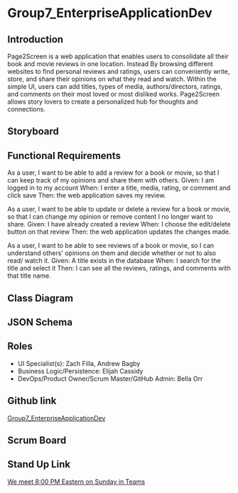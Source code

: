 # Group7_EnterpriseApplicationDev

## Introduction

Page2Screen is a web application that enables users to consolidate all their book and movie reviews in one location. Instead 
By browsing different websites to find personal reviews and ratings, users can conveniently write, store, and share their 
opinions on what they read and watch. Within the simple UI, users can add titles, types of media, authors/directors, ratings, 
and comments on their most loved or most disliked works. Page2Screen allows story lovers to create a personalized hub for thoughts and connections.

## Storyboard

## Functional Requirements

As a user, I want to be able to add a review for a book or movie, so that I can keep track of my opinions and share them with others.
Given: I am logged in to my account
When: I enter a title, media, rating, or comment and click save
Then: the web application saves my review.

As a user, I want to be able to update or delete a review for a book or movie, so that I can change my opinion or remove content I no longer want to share.
Given: I have already created a review
When: I choose the edit/delete button on that review
Then: the web application updates the changes made.

As a user, I want to be able to see reviews of a book or movie, so I can understand others' opinions on them and decide whether or not to also read/ watch it.
Given: A title exists in the database
When: I search for the title and select it
Then: I can see all the reviews, ratings, and comments with that title name.

## Class Diagram

## JSON Schema

## Roles
* UI Specialist(s): Zach Filla, Andrew Bagby
* Business Logic/Persistence: Elijah Cassidy
* DevOps/Product Owner/Scrum Master/GitHub Admin: Bella Orr

## Github link
[Group7_EnterpriseApplicationDev](https://github.com/bella-orr/Group7_EnterpriseApplicationDev.git)

## Scrum Board

## Stand Up Link
[We meet 8:00 PM Eastern on Sunday in Teams](https://teams.microsoft.com/l/meetup-join/19%3ameeting_NDYzZGU4MzgtMWUwZS00OTU1LThjNDQtZWUzYjdiZWM2OTMx%40thread.v2/0?context=%7b%22Tid%22%3a%22f5222e6c-5fc6-48eb-8f03-73db18203b63%22%2c%22Oid%22%3a%2226d681d5-1ec6-40ee-aa28-ef79944434d3%22%7d 
)
